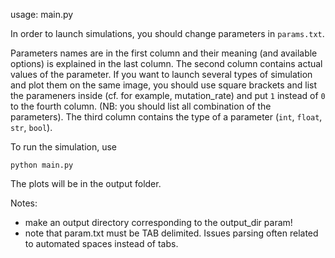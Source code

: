 usage: main.py

In order to launch simulations, you should change parameters in `params.txt`.

Parameters names are in the first column and their meaning (and available options) is explained in the last column.
The second column contains actual values of the parameter. If you want to launch several types of simulation and plot
them on the same image, you should use square brackets and list the parameners inside (cf. for example, mutation_rate)
and put `1` instead of `0` to the fourth column. (NB: you should list all combination of the parameters).
The third column contains the type of a parameter (`int`, `float`, `str`, `bool`).

To run the simulation, use

```
python main.py
```
The plots will be in the output folder.

Notes:
- make an output directory corresponding to the output_dir param! 
- note that param.txt must be TAB delimited. Issues parsing often related to automated spaces instead of tabs.